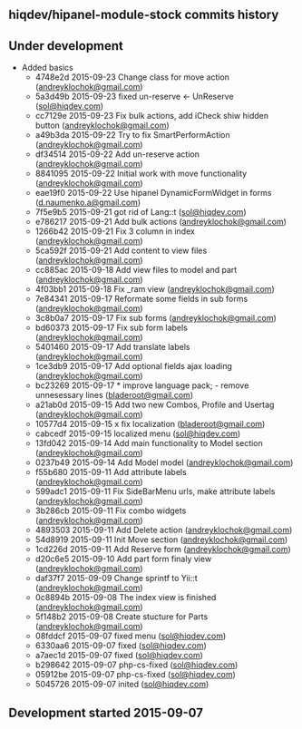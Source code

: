 hiqdev/hipanel-module-stock commits history
-------------------------------------------

## Under development

- Added basics
    - 4748e2d 2015-09-23 Change class for move action (andreyklochok@gmail.com)
    - 5a3d49b 2015-09-23 fixed un-reserve <- UnReserve (sol@hiqdev.com)
    - cc7129e 2015-09-23 Fix bulk actions, add iCheck shiw hidden button (andreyklochok@gmail.com)
    - a49b3da 2015-09-22 Try to fix SmartPerformAction (andreyklochok@gmail.com)
    - df34514 2015-09-22 Add un-reserve action (andreyklochok@gmail.com)
    - 8841095 2015-09-22 Initial work with move functionality (andreyklochok@gmail.com)
    - eae19f0 2015-09-22 Use hipanel DynamicFormWidget in forms (d.naumenko.a@gmail.com)
    - 7f5e9b5 2015-09-21 got rid of Lang::t (sol@hiqdev.com)
    - e786217 2015-09-21 Add bulk actions (andreyklochok@gmail.com)
    - 1266b42 2015-09-21 Fix 3 column in index (andreyklochok@gmail.com)
    - 5ca592f 2015-09-21 Add content to view files (andreyklochok@gmail.com)
    - cc885ac 2015-09-18 Add view files to model and part (andreyklochok@gmail.com)
    - 4f03bb1 2015-09-18 Fix _ram view (andreyklochok@gmail.com)
    - 7e84341 2015-09-17 Reformate some fields in sub forms (andreyklochok@gmail.com)
    - 3c8b0a7 2015-09-17 Fix sub forms (andreyklochok@gmail.com)
    - bd60373 2015-09-17 Fix sub form labels (andreyklochok@gmail.com)
    - 5401460 2015-09-17 Add translate labels (andreyklochok@gmail.com)
    - 1ce3db9 2015-09-17 Add optional fields ajax loading (andreyklochok@gmail.com)
    - bc23269 2015-09-17 * improve language pack; - remove unnesessary lines (bladeroot@gmail.com)
    - a21ab0d 2015-09-15 Add two new Combos, Profile and Usertag (andreyklochok@gmail.com)
    - 10577d4 2015-09-15 x fix localization (bladeroot@gmail.com)
    - cabcedf 2015-09-15 localized menu (sol@hiqdev.com)
    - 13fd042 2015-09-14 Add main functionality to Model section (andreyklochok@gmail.com)
    - 0237b49 2015-09-14 Add Model model (andreyklochok@gmail.com)
    - f55b680 2015-09-11 Add attribute labels (andreyklochok@gmail.com)
    - 599adc1 2015-09-11 Fix SideBarMenu urls, make attribute labels (andreyklochok@gmail.com)
    - 3b286cb 2015-09-11 Fix combo widgets (andreyklochok@gmail.com)
    - 4893503 2015-09-11 Add Delete action (andreyklochok@gmail.com)
    - 54d8919 2015-09-11 Init Move section (andreyklochok@gmail.com)
    - 1cd226d 2015-09-11 Add Reserve form (andreyklochok@gmail.com)
    - d20c6e5 2015-09-10 Add part form finaly view (andreyklochok@gmail.com)
    - daf37f7 2015-09-09 Change sprintf to Yii::t (andreyklochok@gmail.com)
    - 0c8894b 2015-09-08 The index view is finished (andreyklochok@gmail.com)
    - 5f148b2 2015-09-08 Create stucture for Parts (andreyklochok@gmail.com)
    - 08fddcf 2015-09-07 fixed menu (sol@hiqdev.com)
    - 6330aa6 2015-09-07 fixed (sol@hiqdev.com)
    - a7aec1d 2015-09-07 fixed (sol@hiqdev.com)
    - b298642 2015-09-07 php-cs-fixed (sol@hiqdev.com)
    - 05912be 2015-09-07 php-cs-fixed (sol@hiqdev.com)
    - 5045726 2015-09-07 inited (sol@hiqdev.com)

## Development started 2015-09-07

